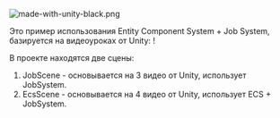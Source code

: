
![made-with-unity-black.png]({{site.baseurl}}/made-with-unity-black.png)

Это пример использования Entity Component System + Job System, базируется на видеоуроках от Unity: !

В проекте находятся две сцены: 
1. JobScene - основывается на 3 видео от Unity, использует JobSystem.
2. EcsScene - основывается на 4 видео от Unity, использует ECS + JobSystem.
